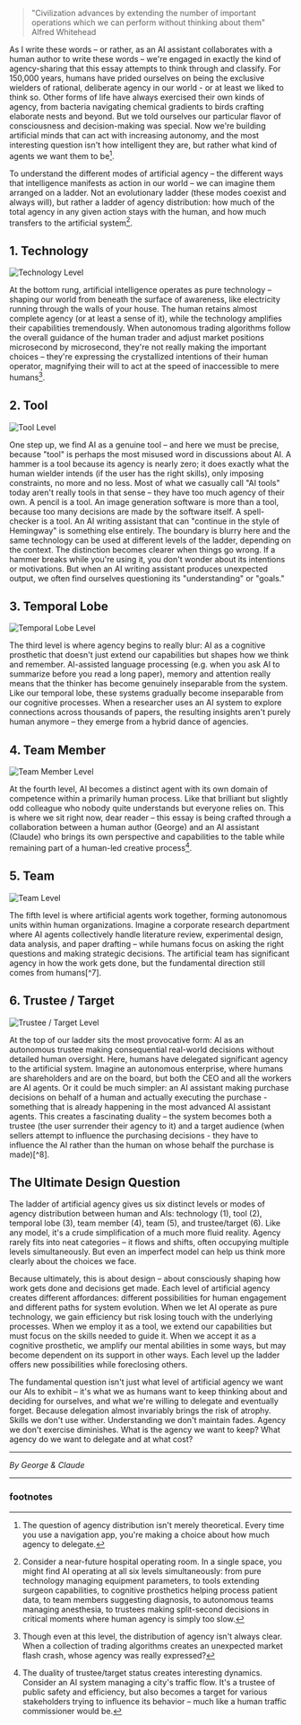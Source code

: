 > "Civilization advances by extending the number of important operations which we can perform without thinking about them"  
>  Alfred Whitehead

As I write these words – or rather, as an AI assistant collaborates with a human author to write these words – we're engaged in exactly the kind of agency-sharing that this essay attempts to think through and classify. For 150,000 years, humans have prided ourselves on being the exclusive wielders of rational, deliberate agency in our world - or at least we liked to think so. Other forms of life have always exercised their own kinds of agency, from bacteria navigating chemical gradients to birds crafting elaborate nests and beyond. But we told ourselves our particular flavor of consciousness and decision-making was special. Now we're building artificial minds that can act with increasing autonomy, and the most interesting question isn't how intelligent they are, but rather what kind of agents we want them to be[^1].

To understand the different modes of artificial agency – the different ways that intelligence manifests as action in our world – we can imagine them arranged on a ladder. Not an evolutionary ladder (these modes coexist and always will), but rather a ladder of agency distribution: how much of the total agency in any given action stays with the human, and how much transfers to the artificial system[^2].

## 1. Technology

![Technology Level](./img/artificial-agency-ladder-step-1.png)

At the bottom rung, artificial intelligence operates as pure technology – shaping our world from beneath the surface of awareness, like electricity running through the walls of your house. The human retains almost complete agency (or at least a sense of it), while the technology amplifies their capabilities tremendously. When autonomous trading algorithms follow the overall guidance of the human trader and adjust market positions microsecond by microsecond, they're not really making the important choices – they're expressing the crystallized intentions of their human operator, magnifying their will to act at the speed of inaccessible to mere humans[^3].

## 2. Tool

![Tool Level](./img/artificial-agency-ladder-step-2.png)

One step up, we find AI as a genuine tool – and here we must be precise, because "tool" is perhaps the most misused word in discussions about AI. A hammer is a tool because its agency is nearly zero; it does exactly what the human wielder intends (if the user has the right skills), only imposing constraints, no more and no less. Most of what we casually call "AI tools" today aren't really tools in that sense – they have too much agency of their own. A pencil is a tool. An image generation software is more than a tool, because too many decisions are made by the software itself. A spell-checker is a tool. An AI writing assistant that can "continue in the style of Hemingway" is something else entirely. The boundary is blurry here and the same technology can be used at different levels of the ladder, depending on the context. The distinction becomes clearer when things go wrong. If a hammer breaks while you're using it, you don't wonder about its intentions or motivations. But when an AI writing assistant produces unexpected output, we often find ourselves questioning its "understanding" or "goals."

## 3. Temporal Lobe

![Temporal Lobe Level](./img/artificial-agency-ladder-step-3.png)

The third level is where agency begins to really blur: AI as a cognitive prosthetic that doesn't just extend our capabilities but shapes how we think and remember. AI-assisted language processing (e.g. when you ask AI to summarize before you read a long paper), memory and attention really means that the thinker has become genuinely inseparable from the system. Like our temporal lobe, these systems gradually become inseparable from our cognitive processes. When a researcher uses an AI system to explore connections across thousands of papers, the resulting insights aren't purely human anymore – they emerge from a hybrid dance of agencies.

## 4. Team Member

![Team Member Level](./img/artificial-agency-ladder-step-4.png)

At the fourth level, AI becomes a distinct agent with its own domain of competence within a primarily human process. Like that brilliant but slightly odd colleague who nobody quite understands but everyone relies on. This is where we sit right now, dear reader – this essay is being crafted through a collaboration between a human author (George) and an AI assistant (Claude) who brings its own perspective and capabilities to the table while remaining part of a human-led creative process[^6].

## 5. Team

![Team Level](./img/artificial-agency-ladder-step-5.png)

The fifth level is where artificial agents work together, forming autonomous units within human organizations. Imagine a corporate research department where AI agents collectively handle literature review, experimental design, data analysis, and paper drafting – while humans focus on asking the right questions and making strategic decisions. The artificial team has significant agency in how the work gets done, but the fundamental direction still comes from humans[^7].

## 6. Trustee / Target

![Trustee / Target Level](./img/artificial-agency-ladder-step-6.png)

At the top of our ladder sits the most provocative form: AI as an autonomous trustee making consequential real-world decisions without detailed human oversight. Here, humans have delegated significant agency to the artificial system. Imagine an autonomous enterprise, where humans are shareholders and are on the board, but both the CEO and all the workers are AI agents. Or it could be much simpler: an AI assistant making purchase decisions on behalf of a human and actually executing the purchase - something that is already happening in the most advanced AI assistant agents. This creates a fascinating duality – the system becomes both a trustee (the user surrender their agency to it) and a target audience (when sellers attempt to influence the purchasing decisions - they have to influence the AI rather than the human on whose behalf the purchase is made)[^8].


## The Ultimate Design Question

The ladder of artificial agency gives us six distinct levels or modes of agency distribution between human and AIs: technology (1), tool (2), temporal lobe (3), team member (4), team (5), and trustee/target (6). Like any model, it's a crude simplification of a much more fluid reality. Agency rarely fits into neat categories – it flows and shifts, often occupying multiple levels simultaneously. But even an imperfect model can help us think more clearly about the choices we face.

Because ultimately, this is about design – about consciously shaping how work gets done and decisions get made. Each level of artificial agency creates different affordances: different possibilities for human engagement and different paths for system evolution. When we let AI operate as pure technology, we gain efficiency but risk losing touch with the underlying processes. When we employ it as a tool, we extend our capabilities but must focus on the skills needed to guide it. When we accept it as a cognitive prosthetic, we amplify our mental abilities in some ways, but may become dependent on its support in other ways. Each level up the ladder offers new possibilities while foreclosing others.

The fundamental question isn't just what level of artificial agency we want our AIs to exhibit – it's what we as humans want to keep thinking about and deciding for ourselves, and what we're willing to delegate and eventually forget. Because delegation almost invariably brings the risk of atrophy. Skills we don't use wither. Understanding we don't maintain fades. Agency we don't exercise diminishes. What is the agency we want to keep? What agency do we want to delegate and at what cost?

---

_By George & Claude_  

---
### footnotes

[^1]:
     The question of agency distribution isn't merely theoretical. Every time you use a navigation app, you're making a choice about how much agency to delegate.

[^2]:
     Consider a near-future hospital operating room. In a single space, you might find AI operating at all six levels simultaneously: from pure technology managing equipment parameters, to tools extending surgeon capabilities, to cognitive prosthetics helping process patient data, to team members suggesting diagnosis, to autonomous teams managing anesthesia, to trustees making split-second decisions in critical moments where human agency is simply too slow.

[^3]:
     Though even at this level, the distribution of agency isn't always clear. When a collection of trading algorithms creates an unexpected market flash crash, whose agency was really expressed?

[^4]:
     This hybrid agency is particularly visible in creative fields. When an artist uses AI image generation iteratively, gradually refining outputs, who is really making the artistic decisions? The line between tool use and cognitive extension becomes increasingly blurred.

[^5]:
     A fascinating example comes from the field of drug discovery, where AI teams now increasingly handle everything from initial compound screening to predicting protein interactions to designing synthesis pathways. Humans still decide what diseases to target, but the discovery process itself is rapidly becoming more and more autonomous.

[^6]:
     The duality of trustee/target status creates interesting dynamics. Consider an AI system managing a city's traffic flow. It's a trustee of public safety and efficiency, but also becomes a target for various stakeholders trying to influence its behavior – much like a human traffic commissioner would be.
